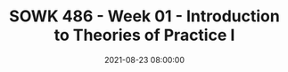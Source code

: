 ---
layout: single_presentation
name: sowk-486-week-01-introduction-to-theories-of-practice-i.md
title: "SOWK 486 - Week 01 - Introduction to Theories of Practice I"
date:  2021-08-23 08:00:00
presentation_id: fN9634
permalink: /presentations/fN9634/
redirect_from:
  - /presentations/fN9634/sowk-486-week-01-introduction-to-theories-of-practice-i
slides: 
  - slide_name: deck-7033-large-0.jpeg
    slide_text: >
      <h1>SOWK 486 Fall 2020 Planning: Class 01</h1>
      <p><strong>Location</strong>: SWL 114<br />
      <strong>Time</strong>: Wednesdays from 5:30-8:15<br />
      <strong>Week 01</strong>:  08/25/21<br />
      <strong>Topic and Content Area</strong>:
      - Theories of Practice I, Course Introduction
      - Academic Learning and Writing</p>
      <h2>Unit Introduction and What You Will Learn</h2>
      <p>This first week of classes is all of your first week starting in the social work program. Theories of Practice I is a part of a three-part series of classes. In the first semester, you will be looking into how do we work with individuals. The second semester is about working with families and groups. Finally, the third semester takes a broader approach and looks at macro practice. During the first class session, we are focused on getting to know your fellow students, the course instructor, and what the course will look like. We will also talk about academic writing as this course is a “W” class.</p>
      <p>The agenda is as follows:</p>
      <ul>
      <li>Getting to know each other</li>
      <li>Cooperative agreements and norms</li>
      <li>The look and feel of this learning environment</li>
      <li>Academic writing</li>
      </ul>
      <h2>Unit Resources</h2>
      <p>We will be reviewing <a href="" target="_blank" rel="noopener">Fall 2021 SOWK 486 Theories of Practice I Syllabus</a>. You can also find an <a href="https://myheritage.heritage.edu/ICS/Academics/SOWK/SOWK_486W/2122_FA-SOWK_486W-3/Syllabus.jnz" target="_blank" rel="noopener">HTML version</a> if that is helpful.</p>
      <p>During class, we will also be talking about academic writing. The following is some links to tools we will be talking about:</p>
      <p>In finding references, it is important in academic writing to obtain the best quality source we can find (meaning source with most authority and closest to the topic). Peer-reviewed journal articles are important references to be searching for and using in your writing. To find these, it is often hard to find by just “Googling.” Use the following:</p>
      <ul>
      <li>
      <a href="https://libguides.heritage.edu/friendly.php?s=librarystart" target="_blank" rel="noopener">Heritage Library Eagle Search</a>
      </li>
      <li>
      <a href="https://scholar.google.com" target="_blank" rel="noopener">Google Scholar</a>
      </li>
      </ul>
      <p>I recommend finding and using reference management software to keep track of articles you read and use in your writing. Some of the software that I mention are as follows:</p>
      <ul>
      <li>
      <a href="https://www.zotero.org" target="_blank" rel="noopener">Zotero</a>
      </li>
      <li>
      <a href="https://www.sonnysoftware.com/bookends/bookends.html" target="_blank" rel="noopener">Bookends by Sonny Software</a>
      </li>
      <li>
      <a href="https://www.mendeley.com/" target="_blank" rel="noopener">Mendeley</a>
      </li>
      <li>
      <a href="https://endnote.com" target="_blank" rel="noopener">EndNote</a>
      </li>
      </ul>
      <p>Academic writing can be challenging. Many students find using APA to be intimidating, but it is very learnable. Along with their style guide, <a href="https://apastyle.apa.org" target="_blank" rel="noopener">their website</a> is a great resource. They have lots of examples and helpful descriptions. Two documents in particular are beneficial:</p>
      <ul>
      <li>
      <a href="https://apastyle.apa.org/style-grammar-guidelines/paper-format/student-annotated.pdf" target="_blank" rel="noopener">Sample Student Paper - APA Style</a>
      </li>
      <li>
      <a href="https://apastyle.apa.org/instructional-aids/student-paper-setup-guide.pdf" target="_blank" rel="noopener">Student Paper Setup Guide, APA Style 7th Edition</a>
      </li>
      </ul>
      <p>The presentation slides can be viewed through <a href="https://presentations.jacobrcampbell.com" target="_blank" rel="noopener">Notist on my website</a>, where you can download them and follow along during class. <a href="https://presentations.jacobrcampbell.com/fN9634" target="_blank" rel="noopener">SOWK 486 - Week 01 - Introduction to Theories of Practice I</a></p>
      &lt;p data-notist=”campjacob/fN9634”&gt;View &lt;a href=”https://presentations.jacobrcampbell.com/fN9634”&gt;SOWK 486 - Week 01 - Introduction to Theories of Practice I&lt;/a&gt;.&lt;/p&gt;&lt;script async src=”https://on.notist.cloud/embed/002.js”&gt;&lt;/script&gt;
      <h2>Unit Assignments</h2>
      <p>N/A</p>
      <h2>Task List</h2>
      <ul>
      <li>A-01 Attend class on Wednesday at 5:30 PM in SWL 114</li>
      <li>Read syllabus and resources</li>
      </ul>
      
  - slide_name: deck-7033-large-1.jpeg
    slide_text: >
      <blockquote>
      <p>[Activity] Watch Home Makeover</p>
      </blockquote>
      <blockquote>
      <p>Social work is a diverse field, and while we might not have to work with criminal masterminds like Gru, it’s my hope that this course will give us the skills to follow up with clients of all types.</p>
      </blockquote>
      
  - slide_name: deck-7033-large-2.jpeg
    slide_text: >
      <p>AGENDA Getting to now each other Cooperative agreements and norms The look and feel of this learning environment Academic writing
      Jacob Campbell, LICSW Heritage University
      SOWK 486 Fall 2021</p>
      
  - slide_name: deck-7033-large-3.jpeg
    slide_text: >
      <blockquote>
      <p>I find that is is helpful to share a little bit about myself with students, so that you know where I am coming from.</p>
      </blockquote>
      <ul>
      <li>Educational Experience
      <ul>
      <li>CBC AA 2006</li>
      <li>EWU BASW 2008</li>
      <li>EWU MSW 2009</li>
      <li>Current doctoral student at CIIS</li>
      </ul>
      </li>
      <li>Work History
      <ul>
      <li>Pasco School District</li>
      <li>TCCH Behavioral Health Services</li>
      <li>Heritage University (since 2013)</li>
      <li>UNSAAC</li>
      <li>Crisis Residential Center</li>
      <li>Juvenile Detention</li>
      <li>Jubilee Youth Ranch</li>
      </ul>
      </li>
      <li>Outside Practice
      <ul>
      <li>Pasco Discovery Coalition</li>
      <li>Council for Children</li>
      <li>Various volunteer experiences</li>
      </ul>
      </li>
      <li>Interests
      <ul>
      <li>Dancing</li>
      <li>Computer technology</li>
      <li>Travel</li>
      <li>Graphic and website design</li>
      </ul>
      </li>
      <li>Questions
      <ul>
      <li>Only time you can ask about me… [joking]</li>
      </ul>
      </li>
      </ul>
      
  - slide_name: deck-7033-large-4.jpeg
    slide_text: >
      <blockquote>
      <p>Go to PollEv.com/campjacob</p>
      </blockquote>
      
  - slide_name: deck-7033-large-5.jpeg
    slide_text: >
      <p>https://www.polleverywhere.com/multiple_choice_polls/ZRFpUAF8xeqTMNS4ApEVu</p>
      
  - slide_name: deck-7033-large-6.jpeg
    slide_text: >
      <p>https://www.polleverywhere.com/free_text_polls/jgBwfRQD20DzLVLb8ztNa</p>
      
  - slide_name: deck-7033-large-7.jpeg
    slide_text: >
      <p>https://www.polleverywhere.com/free_text_polls/NP7n9Stw1ZIoSZVIPhWyV</p>
      
  - slide_name: deck-7033-large-8.jpeg
    slide_text: >
      <blockquote>
      <p>I want to give you all an opportunity get to know each other and for me to start to get to know everybody.</p>
      </blockquote>
      <blockquote>
      <p>[Small Group Activity] I want everybody to interview at least two people and take notes. We will then go through and you will each have an opportunity introduce at least one of your peers. You will have about 10 minutes.</p>
      </blockquote>
      <ul>
      <li>Name</li>
      <li>Family or work</li>
      <li>Hopes for future carrier</li>
      <li>Secret talent, hobby, or interesting fact</li>
      </ul>
      
  - slide_name: deck-7033-large-9.jpeg
    slide_text: >
      <blockquote>
      <p>[Discussion] What are your expectations for this course?</p>
      </blockquote>
      
  - slide_name: deck-7033-large-10.jpeg
    slide_text: >
      <blockquote>
      <p>What we want to be able to do comes to a place where we are able to meet in the middle without expectations… and that you’re happy and so am I.</p>
      </blockquote>
      <ul>
      <li>Cooperative Arrangement
      <ul>
      <li>Break vs. leaving early</li>
      <li>Sharing the air</li>
      </ul>
      </li>
      <li>Nonnegotiable
      <ul>
      <li>Timeliness</li>
      <li>Participation</li>
      <li>High academic standards</li>
      </ul>
      </li>
      <li>General course format
      <ul>
      <li>Readings</li>
      <li>Lecture / discussion</li>
      <li>Lab days</li>
      <li>Presentations</li>
      <li>Papers</li>
      <li>Breakout activities</li>
      <li>Political officials presentations</li>
      </ul>
      </li>
      <li>Open / laid back</li>
      <li>Having fun</li>
      </ul>
      
  - slide_name: deck-7033-large-11.jpeg
    slide_text: >
      <ul>
      <li>Go section by section</li>
      </ul>
      
  - slide_name: deck-7033-large-12.jpeg
    slide_text: >
      <ul>
      <li>Course Description</li>
      <li>Course Purpose</li>
      <li>Relationship to Other Sequences and/or Other Courses</li>
      </ul>
      
  - slide_name: deck-7033-large-13.jpeg
    slide_text: >
      <p>Textbook: Empowerment Series: Direct Social Work Practice Theory and Skills</p>
      <p>Helpful Resources</p>
      <ul>
      <li>APA Style Guide</li>
      <li>OWL at Purdue</li>
      <li>Google Scholar</li>
      <li>Eagle Search</li>
      </ul>
      
  - slide_name: deck-7033-large-14.jpeg
    slide_text: >
      <ol>
      <li>Demonstrate Ethical and Professional Behavior</li>
      <li>Engage Diversity and Difference in Practice</li>
      <li>Advance Human Rights and Social, Economic, and Environmental Justice</li>
      <li>Engage in Practice-informed Research and Research-informed Practice</li>
      <li>Engage in Policy Practice
      <strong>6. Engage with Individuals, Families, Groups, Organizations, and Communities</strong>
      </li>
      <li>Assess Individuals, Families, Groups, Organizations, and Communities</li>
      <li>Intervene with Individuals, Families, Groups, Organizations, and Communities</li>
      <li>Evaluate Practice with Individuals, Families, Groups, Organizations, and Communities</li>
      </ol>
      
  - slide_name: deck-7033-large-15.jpeg
    slide_text: >
      <ul>
      <li>Lecture</li>
      <li>Role plays and practice opportunities</li>
      <li>Small group discussion</li>
      <li>Whole group discussion</li>
      <li>Lab days</li>
      <li>Social distancing and masks</li>
      </ul>
      
  - slide_name: deck-7033-large-16.jpeg
    slide_text: >
      <h2>Assignment Overview</h2>
      <p>Assignment | Points | Percentage
      —- | —- | —-
      A-01: Synchronous Class Engagement and Attendance |  50 | 12.5%
      A-02: Chapter Reading Quizzes | 50 | 12.5%
      A-03: Theory and Practice Integrative Paper  | 100 | 25%
      A-04a: Interviewing Skills Video Role-Play | 100 | 25%
      A-04b: Interviewing Skills Reflective Paper | 100 | 25%
      TOTAL | 400 | 100%
      A-05a: Individual Empathetic Communication Self-Evaluation Reflective Paper | 20 | 5%
      A-065: Evidence-Based Practice for Assessments or Generalist Practice | 40 | 10%</p>
      
  - slide_name: deck-7033-large-17.jpeg
    slide_text: >
      <p>Who’s information is this?</p>
      <ul>
      <li>Importance of citing</li>
      <li>Concept of plagiarism</li>
      </ul>
      
  - slide_name: deck-7033-large-18.jpeg
    slide_text: >
      <ul>
      <li>Attendance
      <ul>
      <li>Grading</li>
      <li>Being responsible (professionalism EPAS 1.1)</li>
      </ul>
      </li>
      <li>Library
      <ul>
      <li>Toppanish info</li>
      </ul>
      </li>
      <li>Credit Hour Requirements
      <ul>
      <li>Framework to give an idea about what to expect with a course.</li>
      </ul>
      </li>
      <li>Campus Security &amp; Safety
      <ul>
      <li>Contact information</li>
      <li>Snow days</li>
      </ul>
      </li>
      <li>Accommodation Policy
      <ul>
      <li>Options and help available</li>
      </ul>
      </li>
      </ul>
      
  - slide_name: deck-7033-large-19.jpeg
    slide_text: >
      <ul>
      <li>Importance of reaching out</li>
      <li>Best ways to get ahold of me</li>
      </ul>
      
  - slide_name: deck-7033-large-20.jpeg
    slide_text: >
      <p>Review how to read it…</p>
      
  - slide_name: deck-7033-large-21.jpeg
    slide_text: >
      <ul>
      <li>How I use them</li>
      <li>Scoring</li>
      <li>Feedback</li>
      </ul>
      
  - slide_name: deck-7033-large-22.jpeg
    slide_text: >
      <blockquote>
      <p>We can come back to some of this… but I at least wanted to spend some time talking through some stuff. Ask me later in the semester and we can do more of this…</p>
      </blockquote>
      
  - slide_name: deck-7033-large-23.jpeg
    slide_text: >
      <p>SAVE THE WORK YOU DO SAVE NOTES YOU TAKE ABOUT A TOPIC
      SAVE ARTICLES YOU READ
      [[Connected Topic]]
      [[Connected Topic]] Bookends For macOS [[Connected Topic]]
      SAVE PAPERS THAT YOU WRITE
      Jacob Campbell, LICSW Heritage University
      SOWK 486 Fall 2021</p>
      
  - slide_name: deck-7033-large-24.jpeg
    slide_text: >
      <p>DON’T FORGET TO READ AND SEND ME YOUR CONTACT INFO
      Jacob Campbell, LICSW Heritage University
      SOWK 486 Fall 2021</p>
      
presentation_description: >
  <p>This first week of classes is all of your first week starting in the social work program. Theories of Practice I is a part of a three-part series of classes. In the first semester, you will be looking into how do we work with individuals. The second semester is about working with families and groups. Finally, the third semester takes a broader approach and looks at macro practice. During the first class session, we are focused on getting to know your fellow students, the course instructor, and what the course will look like. We will also talk about academic writing as this course is a “W” class.</p>
  <p>The agenda is as follows:</p>
  <ul>
  <li>Getting to know each other</li>
  <li>Cooperative agreements and norms</li>
  <li>The look and feel of this learning environment</li>
  <li>Academic writing</li>
  </ul>
  
downloadable_slides: deck-7033.pdf
slides_count: 25
header:
  teaser: deck-7033-thumb-0.jpeg
presentation_video:
location: "Heritage University"
tags:
  - Heritage University
  - BASW Program
  - SOWK 486w
---